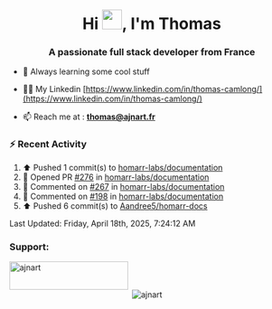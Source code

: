 <h1 align="center">Hi <img height="35px" src="https://raw.githubusercontent.com/MartinHeinz/MartinHeinz/master/wave.gif" width="35px"/>, I'm Thomas</h1>
<h3 align="center">A passionate full stack developer from France</h3>

- 🌱 Always learning some cool stuff 

- 👨‍💻 My Linkedin [https://www.linkedin.com/in/thomas-camlong/](https://www.linkedin.com/in/thomas-camlong/)

- 📫 Reach me at : **thomas@ajnart.fr**

### :zap: Recent Activity

<!--RECENT_ACTIVITY:start-->
1. ⬆️ Pushed 1 commit(s) to [homarr-labs/documentation](https://github.com/homarr-labs/documentation)<br>
2. 💪 Opened PR [#276](https://github.com/homarr-labs/documentation/pull/276) in [homarr-labs/documentation](https://github.com/homarr-labs/documentation)<br>
3. 💬 Commented on [#267](https://github.com/homarr-labs/documentation/pull/267#issuecomment-2814622490) in [homarr-labs/documentation](https://github.com/homarr-labs/documentation)<br>
4. 💬 Commented on [#198](https://github.com/homarr-labs/documentation/pull/198#issuecomment-2814609996) in [homarr-labs/documentation](https://github.com/homarr-labs/documentation)<br>
5. ⬆️ Pushed 6 commit(s) to [Aandree5/homarr-docs](https://github.com/Aandree5/homarr-docs)<br>
<!--RECENT_ACTIVITY:end-->

<!--RECENT_ACTIVITY:last_update-->
Last Updated: Friday, April 18th, 2025, 7:24:12 AM
<!--RECENT_ACTIVITY:last_update_end-->
<h3 align="left">Support:</h3>
<p><a href="https://ko-fi.com/ajnart"> <img align="left" src="https://cdn.ko-fi.com/cdn/kofi3.png?v=3" height="50" width="210" alt="ajnart" /></a></p><br><br>

<p>&nbsp;<img align="center" src="https://github-readme-stats.vercel.app/api?username=ajnart&show_icons=true&theme=tokyonight&locale=en" alt="ajnart" /></p>

